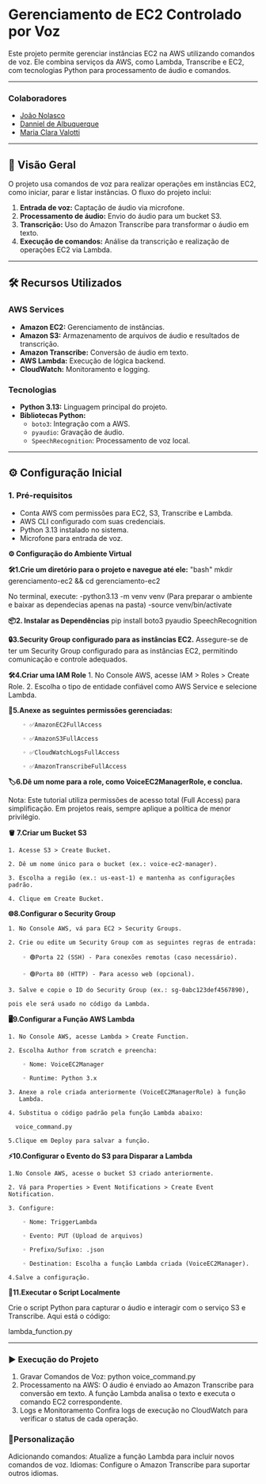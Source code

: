 # Gerenciamento de EC2 Controlado por Voz

Este projeto permite gerenciar instâncias EC2 na AWS utilizando comandos de voz. Ele combina serviços da AWS, como Lambda, Transcribe e EC2, com tecnologias Python para processamento de áudio e comandos.

---
### Colaboradores
- [João Nolasco](https://github.com/nolascojoao)
- [Danniel de Albuquerque](https://github.com/Danniel30)
- [Maria Clara Valotti](https://github.com/MariaClaravalotti)

---
## 🚀 **Visão Geral**


O projeto usa comandos de voz para realizar operações em instâncias EC2, como iniciar, parar e listar instâncias. O fluxo do projeto inclui:

1. **Entrada de voz:** Captação de áudio via microfone.
2. **Processamento de áudio:** Envio do áudio para um bucket S3.
3. **Transcrição:** Uso do Amazon Transcribe para transformar o áudio em texto.
4. **Execução de comandos:** Análise da transcrição e realização de operações EC2 via Lambda.

---

## 🛠 **Recursos Utilizados**

### **AWS Services**
- **Amazon EC2:** Gerenciamento de instâncias.
- **Amazon S3:** Armazenamento de arquivos de áudio e resultados de transcrição.
- **Amazon Transcribe:** Conversão de áudio em texto.
- **AWS Lambda:** Execução de lógica backend.
- **CloudWatch:** Monitoramento e logging.

### **Tecnologias**
- **Python 3.13:** Linguagem principal do projeto.
- **Bibliotecas Python:**
  - `boto3`: Integração com a AWS.
  - `pyaudio`: Gravação de áudio.
  - `SpeechRecognition`: Processamento de voz local.

---

## ⚙️ **Configuração Inicial**

### **1. Pré-requisitos**
- Conta AWS com permissões para EC2, S3, Transcribe e Lambda.
- AWS CLI configurado com suas credenciais.
- Python 3.13 instalado no sistema.
- Microfone para entrada de voz.

**⚙️ Configuração do Ambiente Virtual**


**🛠️1.Crie um diretório para o projeto e navegue até ele:**
   "bash"
   mkdir gerenciamento-ec2 && cd gerenciamento-ec2

   No terminal, execute: -python3.13 -m venv venv (Para preparar o ambiente e 
   baixar as dependecias apenas na pasta)
                         -source venv/bin/activate


                         
**📦2. Instalar as Dependências**
   pip install boto3 pyaudio SpeechRecognition

   
   

**🔒3.Security Group configurado para as instâncias EC2.**
Assegure-se de ter um Security Group configurado para as instâncias EC2, permitindo comunicação e controle adequados.



**🛠️4.Criar uma IAM Role**
    1. No Console AWS, acesse IAM > Roles > Create Role.
    2. Escolha o tipo de entidade confiável como AWS Service e selecione 
    Lambda.

    

**📝5.Anexe as seguintes permissões gerenciadas:**

        ◦ ✅AmazonEC2FullAccess
        
        ◦ ✅AmazonS3FullAccess
        
        ◦ ✅CloudWatchLogsFullAccess
        
        ◦ ✅AmazonTranscribeFullAccess   

**🏷️6.Dê um nome para a role, como VoiceEC2ManagerRole, e conclua.**
 
Nota: Este tutorial utiliza permissões de acesso total (Full Access) para simplificação. Em projetos reais, sempre aplique a política de menor privilégio.

**🪣 7.Criar um Bucket S3**

    1. Acesse S3 > Create Bucket.
    
    2. Dê um nome único para o bucket (ex.: voice-ec2-manager).
    
    3. Escolha a região (ex.: us-east-1) e mantenha as configurações padrão.
    
    4. Clique em Create Bucket.

 **🌐8.Configurar o Security Group**

 
    1. No Console AWS, vá para EC2 > Security Groups.
    
    2. Crie ou edite um Security Group com as seguintes regras de entrada:
    
        ◦ 🟢Porta 22 (SSH) - Para conexões remotas (caso necessário).
        
        ◦ 🟢Porta 80 (HTTP) - Para acesso web (opcional).
        
    3. Salve e copie o ID do Security Group (ex.: sg-0abc123def4567890), 
    
    pois ele será usado no código da Lambda.  

**🖥️9.Configurar a Função AWS Lambda**

    1. No Console AWS, acesse Lambda > Create Function.
    
    2. Escolha Author from scratch e preencha:
    
        ◦ Nome: VoiceEC2Manager
        
        ◦ Runtime: Python 3.x
        
    3. Anexe a role criada anteriormente (VoiceEC2ManagerRole) à função 
       Lambda.
       
    4. Substitua o código padrão pela função Lambda abaixo:    
    
      voice_command.py 
      
    5.Clique em Deploy para salvar a função.  

**⚡10.Configurar o Evento do S3 para Disparar a Lambda** 

    1.No Console AWS, acesse o bucket S3 criado anteriormente.
    
    2. Vá para Properties > Event Notifications > Create Event Notification.
    
    3. Configure:
    
        ◦ Nome: TriggerLambda
        
        ◦ Evento: PUT (Upload de arquivos)
        
        ◦ Prefixo/Sufixo: .json
        
        ◦ Destination: Escolha a função Lambda criada (VoiceEC2Manager).
        
    4.Salve a configuração.
    
**🐍11.Executar o Script Localmente**

Crie o script Python para capturar o áudio e interagir com o serviço S3 e Transcribe. Aqui está o código:

lambda_function.py

---
 
### **▶️ Execução do Projeto**
1. Gravar Comandos de Voz: python voice_command.py
2. Processamento na AWS:
   O áudio é enviado ao Amazon Transcribe para conversão em texto.
   A função Lambda analisa o texto e executa o comando EC2 correspondente.
3. Logs e Monitoramento
Confira logs de execução no CloudWatch para verificar o status de cada operação.

### **🔧Personalização**
Adicionando comandos: Atualize a função Lambda para incluir novos comandos de voz.
Idiomas: Configure o Amazon Transcribe para suportar outros idiomas.



